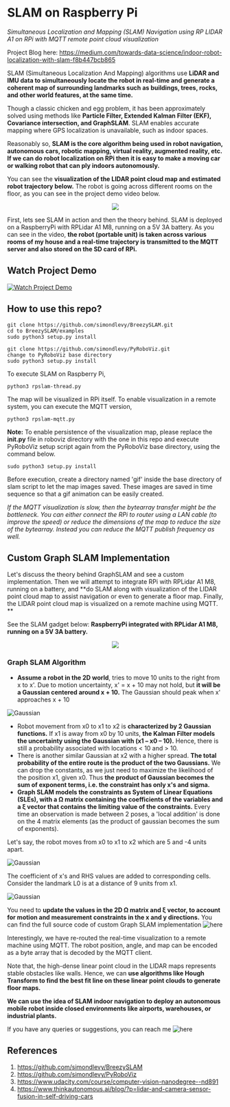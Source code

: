 # SLAM on Raspberry Pi

_Simultaneous Localization and Mapping (SLAM) Navigation using RP LIDAR A1 on RPi with MQTT remote point cloud visualization_

Project Blog here:
https://medium.com/towards-data-science/indoor-robot-localization-with-slam-f8b447bcb865

SLAM (Simultaneous Localization And Mapping) algorithms use **LiDAR and IMU data to simultaneously locate the robot in real-time and generate a coherent map of surrounding landmarks such as buildings, trees, rocks, and other world features, at the same time.**

Though a classic chicken and egg problem, it has been approximately solved using methods like **Particle Filter, Extended Kalman Filter (EKF), Covariance intersection, and GraphSLAM**. SLAM enables accurate mapping where GPS localization is unavailable, such as indoor spaces.

Reasonably so, **SLAM is the core algorithm being used in robot navigation, autonomous cars, robotic mapping, virtual reality, augmented reality, etc. If we can do robot localization on RPi then it is easy to make a moving car or walking robot that can ply indoors autonomously.**

You can see the **visualization of the LIDAR point cloud map and estimated robot trajectory below.** The robot is going across different rooms on the floor, as you can see in the project demo video below.

<p align="center">
  <img src="images/slam_viz.gif" />
</p>

First, lets see SLAM in action and then the theory behind. SLAM is deployed on a RaspberryPi with RPLidar A1 M8, running on a 5V 3A battery. As you can see in the video, **the robot (portable unit) is taken across various rooms of my house and a real-time trajectory is transmitted to the MQTT server and also stored on the SD card of RPi.**
  
## Watch Project Demo

[![Watch Project Demo](images/thumbnail_preview.png)](https://youtu.be/HrBcQpvx8gg)


## How to use this repo?

```
git clone https://github.com/simondlevy/BreezySLAM.git
cd to BreezySLAM/examples
sudo python3 setup.py install
```

```
git clone https://github.com/simondlevy/PyRoboViz.git
change to PyRoboViz base directory
sudo python3 setup.py install
```

To execute SLAM on Raspberry Pi,
```
python3 rpslam-thread.py
```

The map will be visualized in RPi itself. To enable visualization in a remote system, you can execute the MQTT version,
```
python3 rpslam-mqtt.py
```

**Note:** To enable persistence of the visualization map, please replace the **__init__.py** file in roboviz directory with the one in this repo and execute PyRoboViz setup script again from the PyRoboViz base directory, using the command below.

```
sudo python3 setup.py install
```

Before execution, create a directory named 'gif' inside the base directory of slam script to let the map images saved. These images are saved in time sequence so that a gif animation can be easily created.

_If the MQTT visualization is slow, then the bytearray transfer might be the bottleneck. You can either connect the RPi to router using a LAN cable (to improve the speed) or reduce the dimensions of the map to reduce the size of the bytearray. Instead you can reduce the MQTT publish frequency as well._


## Custom Graph SLAM Implementation

Let's discuss the theory behind GraphSLAM and see a custom implementation. Then we will attempt to integrate RPi with RPLidar A1 M8, running on a battery, and **do SLAM along with visualization of the LIDAR point cloud map to assist navigation or even to generate a floor map. Finally, the LIDAR point cloud map is visualized on a remote machine using MQTT. **

See the SLAM gadget below: **RaspberryPi integrated with RPLidar A1 M8, running on a 5V 3A battery.**

<p align="center">
  <img src="images/slam.gif" />
</p>


### Graph SLAM Algorithm
- **Assume a robot in the 2D world**, tries to move 10 units to the right from x to x'. Due to motion uncertainty, x' = x + 10 may not hold, but **it will be a Gaussian centered around x + 10.** The Gaussian should peak when x' approaches x + 10

![Gaussian](images/gaussian_edited1.jpg)

- Robot movement from x0 to x1 to x2 is **characterized by 2 Gaussian functions.** If x1 is away from x0 by 10 units, **the Kalman Filter models the uncertainty using the Gaussian with (x1 – x0 – 10).** Hence, there is still a probability associated with locations < 10 and > 10.
- There is another similar Gaussian at x2 with a higher spread. **The total probability of the entire route is the product of the two Gaussians.** We can drop the constants, as we just need to maximize the likelihood of the position x1, given x0. Thus **the product of Gaussian becomes the sum of exponent terms, i.e. the constraint has only x's and sigma.**
- **Graph SLAM models the constraints as System of Linear Equations (SLEs), with a Ω matrix containing the coefficients of the variables and a ξ vector that contains the limiting value of the constraints.** Every time an observation is made between 2 poses, a 'local addition' is done on the 4 matrix elements (as the product of gaussian becomes the sum of exponents).

Let's say, the robot moves from x0 to x1 to x2 which are 5 and -4 units apart.

![Gaussian](images/matrix1_edited1.png)

The coefficient of x's and RHS values are added to corresponding cells. Consider the landmark L0 is at a distance of 9 units from x1.

![Gaussian](images/matrix2_edited1.jpg)

You need to **update the values in the 2D Ω matrix and ξ vector, to account for motion and measurement constraints in the x and y directions.** You can find the full source code of custom Graph SLAM implementation ![here](https://github.com/AdroitAnandAI/SLAM-on-Raspberry-Pi/blob/main/Custom_SLAM_Landmark_Detection_Tracking.ipynb)

Interestingly, we have re-routed the real-time visualization to a remote machine using MQTT. The robot position, angle, and map can be encoded as a byte array that is decoded by the MQTT client.

Note that, the high-dense linear point cloud in the LIDAR maps represents stable obstacles like walls. Hence, we can **use algorithms like Hough Transform to find the best fit line on these linear point clouds to generate floor maps.**

**We can use the idea of SLAM indoor navigation to deploy an autonomous mobile robot inside closed environments like airports, warehouses, or industrial plants.**

If you have any queries or suggestions, you can reach me ![here](https://www.linkedin.com/in/ananduthaman/)


## References
1. https://github.com/simondlevy/BreezySLAM
2. https://github.com/simondlevy/PyRoboViz
3. https://www.udacity.com/course/computer-vision-nanodegree--nd891
4. https://www.thinkautonomous.ai/blog/?p=lidar-and-camera-sensor-fusion-in-self-driving-cars


